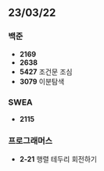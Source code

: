 ## 23/03/22

### 백준

- **2169**
- **2638**
- **5427** 조건문 조심
- **3079** 이분탐색

### SWEA

- **2115**

### 프로그래머스

- **2-21** 행렬 테두리 회전하기